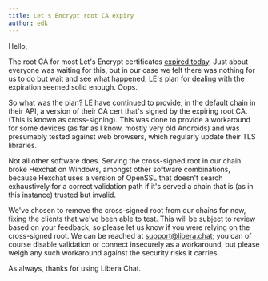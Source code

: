 ```yaml
---
title: Let's Encrypt root CA expiry
author: edk
---
```


Hello,

The root CA for most Let's Encrypt certificates [expired
today](https://letsencrypt.org/docs/dst-root-ca-x3-expiration-september-2021/).
Just about everyone was waiting for this, but in our case we felt there was
nothing for us to do but wait and see what happened; LE's plan for dealing with
the expiration seemed solid enough. Oops.

So what was the plan? LE have continued to provide, in the default chain in
their API, a version of their CA cert that's signed by the expiring root CA.
(This is known as cross-signing). This was done to provide a workaround for some
devices (as far as I know, mostly very old Androids) and was presumably tested
against web browsers, which regularly update their TLS libraries.

Not all other software does. Serving the cross-signed root in our chain broke
Hexchat on Windows, amongst other software combinations, because Hexchat uses a
version of OpenSSL that doesn't search exhaustively for a correct validation
path if it's served a chain that is (as in this instance) trusted but invalid.

We've chosen to remove the cross-signed root from our chains for now, fixing the
clients that we've been able to test. This will be subject to review based on
your feedback, so please let us know if you were relying on the cross-signed
root. We can be reached at <support@libera.chat>; you can of course disable
validation or connect insecurely as a workaround, but please weigh any such
workaround against the security risks it carries.

As always, thanks for using Libera Chat.
